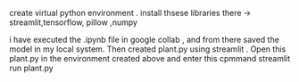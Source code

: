 create virtual python environment . install thsese libraries there ->
streamlit,tensorflow, pillow ,numpy

i have executed the .ipynb file in google collab , and from there saved the model in my local system.
Then created plant.py using streamlit . Open this plant.py in the environment created above and enter this cpmmand
 streamlit run plant.py

